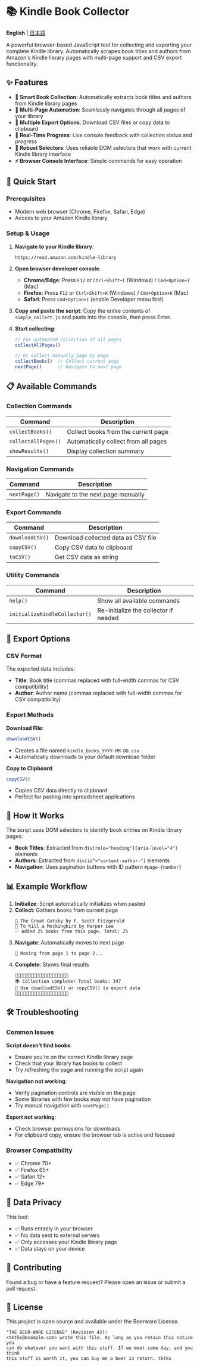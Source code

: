 # 📚 Kindle Book Collector

**English** | [日本語](README_ja.md)

A powerful browser-based JavaScript tool for collecting and exporting your complete Kindle library. Automatically scrapes book titles and authors from Amazon's Kindle library pages with multi-page support and CSV export functionality.

## ✨ Features

- **📖 Smart Book Collection**: Automatically extracts book titles and authors from Kindle library pages
- **🤖 Multi-Page Automation**: Seamlessly navigates through all pages of your library
- **💾 Multiple Export Options**: Download CSV files or copy data to clipboard
- **🔄 Real-Time Progress**: Live console feedback with collection status and progress
- **🎯 Robust Selectors**: Uses reliable DOM selectors that work with current Kindle library interface
- **⚡ Browser Console Interface**: Simple commands for easy operation

## 🚀 Quick Start

### Prerequisites
- Modern web browser (Chrome, Firefox, Safari, Edge)
- Access to your Amazon Kindle library

### Setup & Usage

1. **Navigate to your Kindle library**:
   ```
   https://read.amazon.com/kindle-library
   ```

2. **Open browser developer console**:
   - **Chrome/Edge**: Press `F12` or `Ctrl+Shift+I` (Windows) / `Cmd+Option+I` (Mac)
   - **Firefox**: Press `F12` or `Ctrl+Shift+K` (Windows) / `Cmd+Option+K` (Mac)
   - **Safari**: Press `Cmd+Option+I` (enable Developer menu first)

3. **Copy and paste the script**:
   Copy the entire contents of `simple_collect.js` and paste into the console, then press Enter.

4. **Start collecting**:
   ```javascript
   // For automated collection of all pages
   collectAllPages()
   
   // Or collect manually page by page
   collectBooks()  // Collect current page
   nextPage()      // Navigate to next page
   ```

## 📋 Available Commands

### Collection Commands
| Command | Description |
|---------|-------------|
| `collectBooks()` | Collect books from the current page |
| `collectAllPages()` | Automatically collect from all pages |
| `showResults()` | Display collection summary |

### Navigation Commands
| Command | Description |
|---------|-------------|
| `nextPage()` | Navigate to the next page manually |

### Export Commands
| Command | Description |
|---------|-------------|
| `downloadCSV()` | Download collected data as CSV file |
| `copyCSV()` | Copy CSV data to clipboard |
| `toCSV()` | Get CSV data as string |

### Utility Commands
| Command | Description |
|---------|-------------|
| `help()` | Show all available commands |
| `initializeKindleCollector()` | Re-initialize the collector if needed |

## 💾 Export Options

### CSV Format
The exported data includes:
- **Title**: Book title (commas replaced with full-width commas for CSV compatibility)
- **Author**: Author name (commas replaced with full-width commas for CSV compatibility)

### Export Methods

**Download File**:
```javascript
downloadCSV()
```
- Creates a file named `kindle_books_YYYY-MM-DD.csv`
- Automatically downloads to your default download folder

**Copy to Clipboard**:
```javascript
copyCSV()
```
- Copies CSV data directly to clipboard
- Perfect for pasting into spreadsheet applications

## 🔧 How It Works

The script uses DOM selectors to identify book entries on Kindle library pages:
- **Book Titles**: Extracted from `div[role="heading"][aria-level="4"]` elements
- **Authors**: Extracted from `div[id^="content-author-"]` elements
- **Navigation**: Uses pagination buttons with ID pattern `#page-{number}`

## 📊 Example Workflow

1. **Initialize**: Script automatically initializes when pasted
2. **Collect**: Gathers books from current page
   ```
   📖 The Great Gatsby by F. Scott Fitzgerald
   📖 To Kill a Mockingbird by Harper Lee
   ✅ Added 25 books from this page. Total: 25
   ```
3. **Navigate**: Automatically moves to next page
   ```
   🔄 Moving from page 1 to page 2...
   ```
4. **Complete**: Shows final results
   ```
   🎉🎉🎉🎉🎉🎉🎉🎉🎉🎉🎉🎉🎉🎉🎉🎉🎉🎉🎉🎉
   📚 Collection complete! Total books: 347
   💾 Use downloadCSV() or copyCSV() to export data
   🎉🎉🎉🎉🎉🎉🎉🎉🎉🎉🎉🎉🎉🎉🎉🎉🎉🎉🎉🎉
   ```

## 🛠️ Troubleshooting

### Common Issues

**Script doesn't find books**:
- Ensure you're on the correct Kindle library page
- Check that your library has books to collect
- Try refreshing the page and running the script again

**Navigation not working**:
- Verify pagination controls are visible on the page
- Some libraries with few books may not have pagination
- Try manual navigation with `nextPage()`

**Export not working**:
- Check browser permissions for downloads
- For clipboard copy, ensure the browser tab is active and focused

### Browser Compatibility
- ✅ Chrome 70+
- ✅ Firefox 65+
- ✅ Safari 12+
- ✅ Edge 79+

## 📝 Data Privacy

This tool:
- ✅ Runs entirely in your browser
- ✅ No data sent to external servers
- ✅ Only accesses your Kindle library page
- ✅ Data stays on your device

## 🤝 Contributing

Found a bug or have a feature request? Please open an issue or submit a pull request.

## 📄 License

This project is open source and available under the Beerware License.

```
"THE BEER-WARE LICENSE" (Revision 42):
<tktks@example.com> wrote this file. As long as you retain this notice you
can do whatever you want with this stuff. If we meet some day, and you think
this stuff is worth it, you can buy me a beer in return. tktks
```
